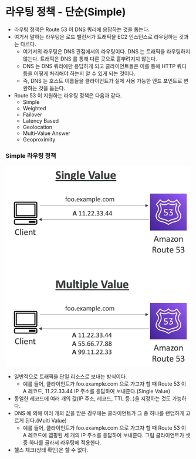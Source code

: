 # 라우팅 정책 - 단순(Simple)

- 라우팅 정책은 Route 53 이 DNS 쿼리에 응답하는 것을 돕는다.
- 여기서 말하는 라우팅은 로드 밸런서가 트래픽을 EC2 인스턴스로 라우팅하는 것과는 다르다.
  - 여기서의 라우팅은 DNS 관점에서의 라우팅이다. DNS 는 트래픽을 라우팅하지 않는다. 트래픽은 DNS 를 통해 다른 곳으로 흩뿌려지지 않는다.
  - DNS 는 DNS 쿼리에만 응답하게 되고 클라이언트들은 이를 통해 HTTP 쿼디 등을 어떻게 처리해야 하는지 알 수 있게 되는 것이다.
  - 즉, DNS 는 호스트 이름들을 클라이언트가 실제 사용 가능한 엔드 포인트로 변환하는 것을 돕는다.
- Route 53 이 지원하는 라우팅 정책은 다음과 같다.
  - Simple
  - Weighted
  - Failover
  - Latency Based
  - Geolocation
  - Multi-Value Answer
  - Geoproximity

### Simple 라우팅 정책

![](image/10.png)

- 일반적으로 트래픽을 단일 리소스로 보내는 방식이다.
  - 예를 들어, 클라이언트가 foo.example.com 으로 가고자 할 때 Route 53 이 A 레코드, 11.22.33.44 IP 주소를 응답하여 보내준다.(Single Value)
- 동일한 레코드에 여러 개의 값(IP 주소, 레코드, TTL 등..)을 지정하는 것도 가능하다.
- DNS 에 의해 여러 개의 값을 받은 경우에는 클라이언트가 그 중 하나를 랜덤하게 고르게 된다.(Multi Value)
  - 예를 들어, 클라이언트가 foo.example.com 으로 가고자 할 때 Route 53 이 A 레코드에 맵핑된 세 개의 IP 주소를 응답하여 보내준다. 그럼 클라이언트가 셋 중 하나를 골라서 라우팅에 적용한다.
- 헬스 체크(상태 확인)은 할 수 없다.

